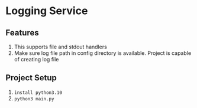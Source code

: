 # Logging Service

## Features
1. This supports file and stdout handlers
2. Make sure log file path in config directory is available. Project is capable of creating log file

## Project Setup

1. ```install python3.10```
2.  ```python3 main.py```
   